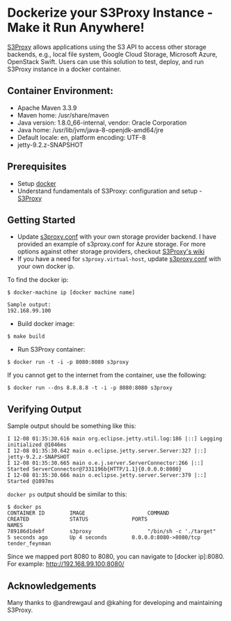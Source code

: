 # Dockerize your S3Proxy Instance - Make it Run Anywhere!

[S3Proxy](https://github.com/andrewgaul/s3proxy) allows applications using the S3 API to access other storage backends, e.g., local file system, Google Cloud Storage, Microsoft Azure, OpenStack Swift. Users can use this solution to test, deploy, and run S3Proxy instance in a docker container.

## Container Environment:
* Apache Maven 3.3.9
* Maven home: /usr/share/maven
* Java version: 1.8.0_66-internal, vendor: Oracle Corporation
* Java home: /usr/lib/jvm/java-8-openjdk-amd64/jre
* Default locale: en, platform encoding: UTF-8
* jetty-9.2.z-SNAPSHOT

## Prerequisites
- Setup [docker](https://www.docker.com/)
- Understand fundamentals of S3Proxy: configuration and setup - [S3Proxy](https://github.com/andrewgaul/s3proxy)

## Getting Started
- Update [s3proxy.conf](/s3proxy.conf) with your own storage provider backend. I have provided an example of s3proxy.conf for Azure storage. For more options against other storage providers, checkout [S3Proxy's wiki](https://github.com/andrewgaul/s3proxy/wiki/Provider-examples)
- If you have a need for `s3proxy.virtual-host`, update [s3proxy.conf](/s3proxy.conf) with your own docker ip. 

To find the docker ip:
```
$ docker-machine ip [docker machine name]

Sample output:
192.168.99.100
```
- Build docker image:

`$ make build`

- Run S3Proxy container:

`$ docker run -t -i -p 8080:8080 s3proxy`

If you cannot get to the internet from the container, use the following:

`$ docker run --dns 8.8.8.8 -t -i -p 8080:8080 s3proxy`

## Verifying Output
Sample output should be something like this:

```
I 12-08 01:35:30.616 main org.eclipse.jetty.util.log:186 |::] Logging initialized @1046ms
I 12-08 01:35:30.642 main o.eclipse.jetty.server.Server:327 |::] jetty-9.2.z-SNAPSHOT
I 12-08 01:35:30.665 main o.e.j.server.ServerConnector:266 |::] Started ServerConnector@7331196b{HTTP/1.1}{0.0.0.0:8080}
I 12-08 01:35:30.666 main o.eclipse.jetty.server.Server:379 |::] Started @1097ms
```

`docker ps` output should be similar to this:
```
$ docker ps
CONTAINER ID        IMAGE                    COMMAND                  CREATED             STATUS              PORTS                     NAMES
789186d1debf        s3proxy                  "/bin/sh -c './target"   5 seconds ago       Up 4 seconds        0.0.0.0:8080->8080/tcp    tender_feynman
```
Since we mapped port 8080 to 8080, you can navigate to [docker ip]:8080. For example: http://192.168.99.100:8080/

## Acknowledgements

Many thanks to @andrewgaul and @kahing for developing and maintaining S3Proxy.

